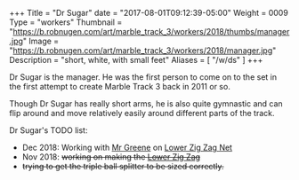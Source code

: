 +++
Title = "Dr Sugar"
date = "2017-08-01T09:12:39-05:00"
Weight = 0009
Type = "workers"
Thumbnail = "https://b.robnugen.com/art/marble_track_3/workers/2018/thumbs/manager.jpg"
Image = "https://b.robnugen.com/art/marble_track_3/workers/2018/manager.jpg"
Description = "short, white, with small feet"
Aliases = [
	"/w/ds"
]
+++

Dr Sugar is the manager.  He was the first person to come on to the set in the first attempt to create Marble Track 3 back in 2011 or so.

Though Dr Sugar has really short arms, he is also quite gymnastic and can flip around and move relatively easily around different parts of the track.

Dr Sugar's TODO list:

* Dec 2018: Working with [Mr Greene](/workers/mr_greene/) on [Lower Zig Zag Net](/parts/lower_zig_zag_net/)
* Nov 2018: ~~working on making the [Lower Zig Zag](/parts/lower_zig_zag/)~~
* ~~trying to get the triple ball splitter to be sized correctly.~~